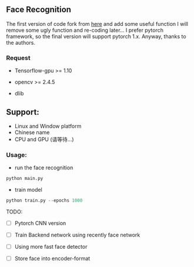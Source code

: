 ## Face Recognition

The first version of code fork from [here](https://github.com/yeziyang1992/Face_Recognition_Client.git) and add some useful function
I will remove some ugly function and re-coding later...
I prefer pytorch framework, so the final version will support 
pytorch 1.x. Anyway, thanks to the authors.

### Request

+ Tensorflow-gpu >= 1.10

+ opencv >= 2.4.5

+ dlib

## Support:

+ Linux and Window platform
+ Chinese name
+ CPU and GPU (请等待...)

### Usage:

+ run the face recognition
```python
python main.py
```

+ train model

```python
python train.py --epochs 1000
```

TODO:

- [ ] Pytorch CNN version
- [ ] Train Backend network using recently face network
- [ ] Using more fast face detector
- [ ] Store face into encoder-format

